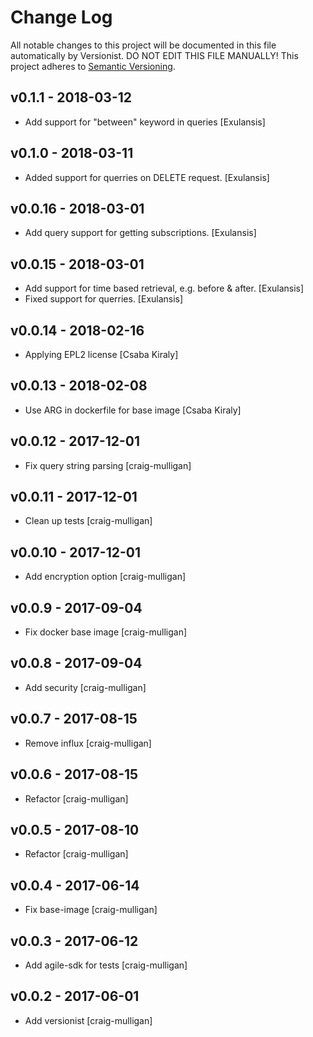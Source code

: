 # Change Log

All notable changes to this project will be documented in this file
automatically by Versionist. DO NOT EDIT THIS FILE MANUALLY!
This project adheres to [Semantic Versioning](http://semver.org/).

## v0.1.1 - 2018-03-12

* Add support for "between" keyword in queries [Exulansis]

## v0.1.0 - 2018-03-11

* Added support for querries on DELETE request. [Exulansis]

## v0.0.16 - 2018-03-01

* Add query support for getting subscriptions. [Exulansis]

## v0.0.15 - 2018-03-01

* Add support for time based retrieval, e.g. before & after. [Exulansis]
* Fixed support for querries. [Exulansis]

## v0.0.14 - 2018-02-16

* Applying EPL2 license [Csaba Kiraly]

## v0.0.13 - 2018-02-08

* Use ARG in dockerfile for base image [Csaba Kiraly]

## v0.0.12 - 2017-12-01

* Fix query string parsing [craig-mulligan]

## v0.0.11 - 2017-12-01

* Clean up tests [craig-mulligan]

## v0.0.10 - 2017-12-01

* Add encryption option [craig-mulligan]

## v0.0.9 - 2017-09-04

* Fix docker base image [craig-mulligan]

## v0.0.8 - 2017-09-04

* Add security [craig-mulligan]

## v0.0.7 - 2017-08-15

* Remove influx [craig-mulligan]

## v0.0.6 - 2017-08-15

* Refactor [craig-mulligan]

## v0.0.5 - 2017-08-10

* Refactor [craig-mulligan]

## v0.0.4 - 2017-06-14

* Fix base-image [craig-mulligan]

## v0.0.3 - 2017-06-12

* Add agile-sdk for tests [craig-mulligan]

## v0.0.2 - 2017-06-01

* Add versionist [craig-mulligan]
